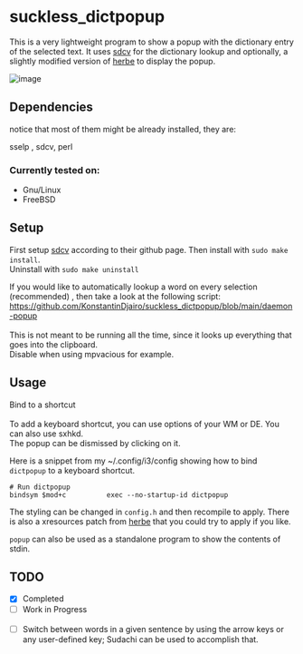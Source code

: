 # suckless_dictpopup

This is a very lightweight program to show a popup with the dictionary entry of the selected text. It uses [sdcv](https://github.com/Dushistov/sdcv) for the dictionary lookup and optionally, a slightly modified version of [herbe](https://github.com/dudik/herbe) to display the popup.

![image](https://files.catbox.moe/dx3hf5.png)

## Dependencies
notice that most of them might be already installed, they are:

sselp , sdcv, perl

### Currently tested on:
- Gnu/Linux 
- FreeBSD


## Setup
First setup [sdcv](https://github.com/Dushistov/sdcv) according to their github page.
Then install with `sudo make install`. \
Uninstall with `sudo make uninstall`

If you would like to automatically lookup a word on every selection (recommended) , then take a look at the following script: <br>  https://github.com/KonstantinDjairo/suckless_dictpopup/blob/main/daemon-popup <br>
<br>
This is not meant to be running all the time, since it looks up everything that goes into the clipboard.\
Disable when using mpvacious for example.


## Usage <br>
Bind to a shortcut <br> \
To add a keyboard shortcut, you can use options of your WM or DE. You can also use sxhkd. \
The popup can be dismissed by clicking on it. 

Here is a snippet from my ~/.config/i3/config showing how to bind `dictpopup` to a keyboard shortcut. 
```console
# Run dictpopup
bindsym $mod+c          exec --no-startup-id dictpopup
```

The styling can be changed in `config.h` and then recompile to apply.
There is also a xresources patch from [herbe](https://github.com/dudik/herbe)
that you could try to apply if you like.

`popup` can also be used as a standalone program to show the contents of stdin.


## TODO
- [x] Completed
- [ ] Work in Progress
<br><br/>
- [ ] Switch between words in a given sentence by using the arrow keys or any user-defined key;
      Sudachi can be used to accomplish that.
